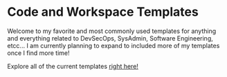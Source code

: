 # Code and Workspace Templates

Welcome to my favorite and most commonly used templates for anything and everything related to DevSecOps, SysAdmin, Software Engineering, etcc... I am currently planning to expand to included more of my templates once I find more time!

Explore all of the current templates [right here!](https://github.com/zackbradys/code-templates/tree/main/templates)
